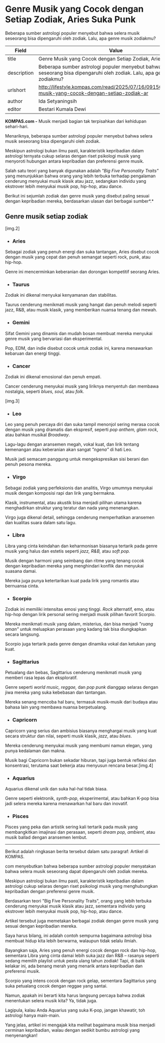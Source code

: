 # Genre Musik yang Cocok dengan Setiap Zodiak, Aries Suka Punk

Beberapa sumber astrologi populer menyebut bahwa selera musik seseorang bisa dipengaruhi oleh zodiak. Lalu, apa genre musik zodiakmu? 

| Field       | Value                                                       |
|-------------|-------------------------------------------------------------|
| title       | Genre Musik yang Cocok dengan Setiap Zodiak, Aries Suka Punk |
| description | Beberapa sumber astrologi populer menyebut bahwa selera musik seseorang bisa dipengaruhi oleh zodiak. Lalu, apa genre musik zodiakmu?  |
| urlshort    | http://lifestyle.kompas.com/read/2025/07/16/091500320/genre-musik-yang-cocok-dengan-setiap-zodiak-ar |
| author      | Ida Setyaningsih  |
| editor      | Bestari Kumala Dewi |

**KOMPAS.com -** Musik menjadi bagian tak terpisahkan dari kehidupan sehari-hari.

Menariknya, beberapa sumber astrologi populer menyebut bahwa selera musik seseorang bisa dipengaruhi oleh zodiak.

Meskipun astrologi bukan ilmu pasti, karakteristik kepribadian dalam astrologi ternyata cukup selaras dengan riset psikologi musik yang menyoroti hubungan antara kepribadian dan preferensi genre musik.

Salah satu teori yang banyak digunakan adalah *"Big Five Personality Traits"* yang menunjukkan bahwa orang yang lebih terbuka terhadap pengalaman cenderung menyukai musik klasik atau jazz, sedangkan individu yang ekstrover lebih menyukai musik pop, hip-hop, atau dance.

Berikut ini sejumlah zodiak dan genre musik yang disebut paling sesuai dengan kepribadian mereka, berdasarkan ulasan dari berbagai sumber*.*

## Genre musik setiap zodiak

\[img.2\]

- ### Aries

Sebagai zodiak yang penuh energi dan suka tantangan, Aries disebut cocok dengan musik yang cepat dan penuh semangat seperti rock, punk, atau hip-hop.

Genre ini mencerminkan keberanian dan dorongan kompetitif seorang Aries.

- ### Taurus

Zodiak ini dikenal menyukai kenyamanan dan stabilitas.

Taurus cenderung menikmati musik yang hangat dan penuh melodi seperti jazz, R&B, atau musik klasik, yang memberikan nuansa tenang dan mewah.

- ### Gemini

Sifat Gemini yang dinamis dan mudah bosan membuat mereka menyukai genre musik yang bervariasi dan eksperimental.

Pop, EDM, dan indie disebut cocok untuk zodiak ini, karena menawarkan kebaruan dan energi tinggi.

- ### Cancer

Zodiak ini dikenal emosional dan penuh empati.

Cancer cenderung menyukai musik yang liriknya menyentuh dan membawa nostalgia, seperti *blues, soul,* atau *folk.*

\[img.3\]

- ### Leo

Leo yang penuh percaya diri dan suka tampil menonjol sering merasa cocok dengan musik yang dramatis dan ekspresif, seperti *pop anthem, glam rock*, atau bahkan musikal *Broadway*.

Lagu-lagu dengan aransemen megah, vokal kuat, dan lirik tentang kemenangan atau keberanian akan sangat *"ngena"* di hati Leo.

Musik jadi semacam panggung untuk mengekspresikan sisi berani dan penuh pesona mereka.

- ### Virgo

Sebagai zodiak yang perfeksionis dan analitis, Virgo umumnya menyukai musik dengan komposisi rapi dan lirik yang bermakna.

Klasik, instrumental, atau akustik bisa menjadi pilihan utama karena menghadirkan struktur yang teratur dan nada yang menenangkan.

Virgo juga dikenal detail, sehingga cenderung memperhatikan aransemen dan kualitas suara dalam satu lagu.

- ### Libra

Libra yang cinta keindahan dan keharmonisan biasanya tertarik pada genre musik yang halus dan estetis seperti *jazz, R&B,* atau *soft pop.*

Musik dengan harmoni yang seimbang dan ritme yang tenang cocok dengan kepribadian mereka yang menghindari konflik dan menyukai suasana damai.

Mereka juga punya ketertarikan kuat pada lirik yang romantis atau bernuansa cinta.

- ### Scorpio

Zodiak ini memiliki intensitas emosi yang tinggi. *Rock* alternatif, emo, atau hip-hop dengan lirik personal sering menjadi musik pilihan favorit Scorpio.

Mereka menikmati musik yang dalam, misterius, dan bisa menjadi *"ruang aman"* untuk meluapkan perasaan yang kadang tak bisa diungkapkan secara langsung.

Scorpio juga tertarik pada genre dengan dinamika vokal dan ketukan yang kuat.

- ### Sagittarius

Petualang dan bebas, Sagittarius cenderung menikmati musik yang memberi rasa lepas dan eksploratif.

Genre seperti *world music, reggae,* dan *pop punk* dianggap selaras dengan jiwa mereka yang suka kebebasan dan tantangan.

Mereka senang mencoba hal baru, termasuk musik-musik dari budaya atau bahasa lain yang membawa nuansa berpetualang.

- ### Capricorn

Capricorn yang serius dan ambisius biasanya menghargai musik yang kuat secara struktur dan nilai, seperti musik klasik, *jazz*, atau *blues*.

Mereka cenderung menyukai musik yang membumi namun elegan, yang punya kedalaman dan makna.

Musik bagi Capricorn bukan sekadar hiburan, tapi juga bentuk refleksi dan konsentrasi, terutama saat bekerja atau menyusun rencana besar.\[img.4\]

- ### Aquarius

Aquarius dikenal unik dan suka hal-hal tidak biasa.

Genre seperti elektronik, *synth-pop*, eksperimental, atau bahkan K-pop bisa jadi selera mereka karena menawarkan hal baru dan inovatif.

- ### Pisces

Pisces yang peka dan artistik sering kali tertarik pada musik yang membangkitkan imajinasi dan perasaan, seperti *dream pop, ambient,* atau musik ballad dengan aransemen lembut.

---
Berikut adalah ringkasan berita tersebut dalam satu paragraf: Artikel di KOMPAS.

com menyebutkan bahwa beberapa sumber astrologi populer menyatakan bahwa selera musik seseorang dapat dipengaruhi oleh zodiak mereka.

 Meskipun astrologi bukan ilmu pasti, karakteristik kepribadian dalam astrologi cukup selaras dengan riset psikologi musik yang menghubungkan kepribadian dengan preferensi genre musik.

 Berdasarkan teori "Big Five Personality Traits", orang yang lebih terbuka cenderung menyukai musik klasik atau jazz, sementara individu yang ekstrover lebih menyukai musik pop, hip-hop, atau dance.

 Artikel tersebut juga memetakan berbagai zodiak dengan genre musik yang sesuai dengan kepribadian mereka.



Saya harus bilang, ini adalah contoh sempurna bagaimana astrologi bisa membuat hidup kita lebih berwarna, walaupun tidak selalu ilmiah.

 Bayangkan saja, Aries yang penuh energi cocok dengan rock dan hip-hop, sementara Libra yang cinta damai lebih suka jazz dan R&B – rasanya seperti sedang memilih playlist untuk pesta ulang tahun zodiak! Tapi, di balik kelakar ini, ada benang merah yang menarik antara kepribadian dan preferensi musik.

 Scorpio yang intens cocok dengan rock gelap, sementara Sagittarius yang suka petualang cocok dengan reggae yang santai.

 Namun, apakah ini berarti kita harus langsung percaya bahwa zodiak menentukan selera musik kita? Ya, tidak juga.

 Lagipula, kalau Anda Aquarius yang suka K-pop, jangan khawatir, toh astrologi hanya main-main.

 Yang jelas, artikel ini mengajak kita melihat bagaimana musik bisa menjadi cerminan kepribadian, walau dengan sedikit bumbu astrologi yang menyenangkan!

